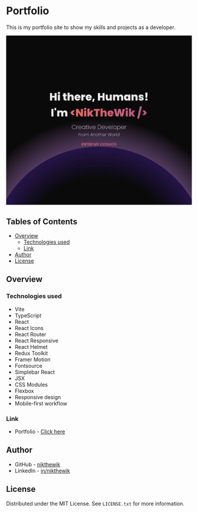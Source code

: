 # Portfolio

This is my portfolio site to show my skills and projects as a developer.

![Portfolio preview](https://raw.githubusercontent.com/nikthewik/portfolio/main/src/assets/img/preview-portfolio.jpg)

## Tables of Contents

- [Overview](#overview)
  - [Technologies used](#technologies-used)
  - [Link](#link)
- [Author](#author)
- [License](#license)

## Overview

### Technologies used

- Vite
- TypeScript
- React
- React Icons
- React Router
- React Responsive
- React Helmet
- Redux Toolkit
- Framer Motion
- Fontsource
- Simplebar React
- JSX
- CSS Modules
- Flexbox
- Responsive design
- Mobile-first workflow

### Link

- Portfolio - [Click here](https://nikthewik.netlify.app/)

## Author

- GitHub - [nikthewik](https://github.com/nikthewik)
- LinkedIn - [in/nikthewik](https://linkedin.com/in/nikthewik)

## License

Distributed under the MIT License. See `LICENSE.txt` for more information.
